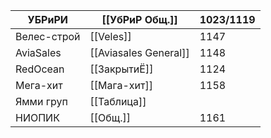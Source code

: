 
| УБРиРИ      | [[УбРиР Общ.]]        | 1023/1119 |
| ----------- | --------------------- | --------- |
| Велес-строй | [[Veles]]             | 1147      |
| AviaSales   | [[Aviasales General]] | 1148      |
| RedOcean    | [[ЗакрытиЁ]]          | 1124      |
| Мега-хит    | [[Мага-хит]]          | 1158      |
| Ямми груп   | [[Таблица]]           |           |
| НИОПИК      | [[Общ.]]              | 1161      |


